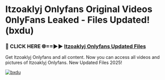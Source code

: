 # Itzoaklyj Onlyfans Original Videos 0nlyFans Leaked - Files Updated! (bxdu)

<h3>🔴 CLICK HERE 🌐==►► <a href="https://tinyurl.com/ehrbuxhb" rel="nofollow">Itzoaklyj Onlyfans Updated Files</a></h3>

Get Itzoaklyj Onlyfans and all content. Now you can access all videos and pictures of Itzoaklyj Onlyfans. New Updated Files 2025!

[![bxdu](https://i.imgur.com/lVYEuWS.gif)](https://tinyurl.com/ehrbuxhb)
